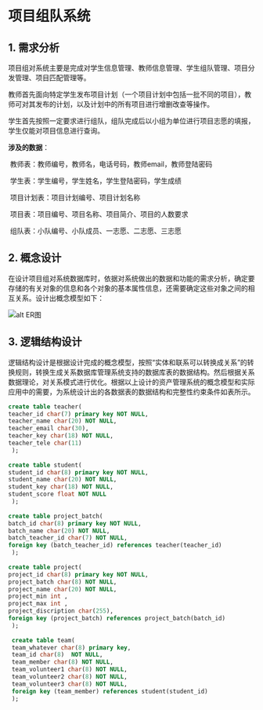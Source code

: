 # 项目组队系统



## 1. 需求分析

​		项目组对系统主要是完成对学生信息管理、教师信息管理、学生组队管理、项目分发管理、项目匹配管理等。

​		教师首先面向特定学生发布项目计划（一个项目计划中包括一批不同的项目），教师可对其发布的计划，以及计划中的所有项目进行增删改查等操作。

​		学生首先按照一定要求进行组队，组队完成后以小组为单位进行项目志愿的填报，学生仅能对项目信息进行查询。

**涉及的数据**：

​		教师表：教师编号，教师名，电话号码，教师email，教师登陆密码

​		学生表：学生编号，学生姓名，学生登陆密码，学生成绩

​		项目计划表：项目计划编号、项目计划名称

​		项目表：项目编号、项目名称、项目简介、项目的人数要求  

​		组队表：小队编号、小队成员、一志愿、二志愿、三志愿

## 2. 概念设计

​		在设计项目组对系统数据库时，依据对系统做出的数据和功能的需求分析，确定要存储的有关对象的信息和各个对象的基本属性信息，还需要确定这些对象之间的相互关系。设计出概念模型如下：

![alt ER图](/assets/ER__Piggy-ProjG.png)



## 3. 逻辑结构设计

​		逻辑结构设计是根据设计完成的概念模型，按照“实体和联系可以转换成关系”的转换规则，转换生成关系数据库管理系统支持的数据库表的数据结构。然后根据关系数据理论，对关系模式进行优化。根据以上设计的资产管理系统的概念模型和实际应用中的需要，为系统设计出的各数据表的数据结构和完整性约束条件如表所示。

```SQL
create table teacher( 
teacher_id char(7) primary key NOT NULL,
teacher_name char(20) NOT NULL,
teacher_email char(30),
teacher_key char(18) NOT NULL,
teacher_tele char(11)
 );
 
create table student(
student_id char(8) primary key NOT NULL,
student_name char(20) NOT NULL,
student_key char(18) NOT NULL,
student_score float NOT NULL
 );
 
create table project_batch( 
batch_id char(8) primary key NOT NULL,
batch_name char(20) NOT NULL,
batch_teacher_id char(7) NOT NULL, 
foreign key (batch_teacher_id) references teacher(teacher_id)
 );
 
create table project( 
project_id char(8) primary key NOT NULL,
project_batch char(8) NOT NULL, 
project_name char(20) NOT NULL,
project_min int ,
project_max int ,
project_discription char(255),
foreign key (project_batch) references project_batch(batch_id)
 );
 
 create table team(
 team_whatever char(8) primary key,
 team_id char(8)  NOT NULL,
 team_member char(8) NOT NULL,
 team_volunteer1 char(8) NOT NULL,
 team_volunteer2 char(8) NOT NULL,
 team_volunteer3 char(8) NOT NULL,
 foreign key (team_member) references student(student_id)
 );
```



